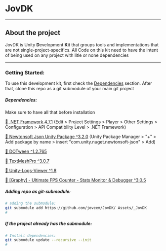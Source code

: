 #  JovDK
---

## About the project

JovDK is Unity **D**evelopment **K**it that groups tools and implementations that are not single-project-specifics. All Code on this kit need to have the intent of being used on any project with litle or none dependencies

---

### Getting Started:

To use this development kit, first check the [Dependencies](#dependencies) section. After that, clone this repo as a git submodule of your main git project

##### Dependencies:

Make sure to have all that before installation

[:link: .NET Framework 4.7.1](https://dotnet.microsoft.com/en-us/download/dotnet-framework/net471) (Edit > Project Settings > Player > Other Settings > Configuration > API Compatibility Level > .NET Framework)

[:link: Newtonsoft Json Unity Package ^3.2.0](https://docs.unity3d.com/Packages/com.unity.nuget.newtonsoft-json@3.2) (Unity Package Manager > "+" > Add package by name > insert "com.unity.nuget.newtonsoft-json" > Add)

[:link: DOTween ^1.2.765](https://dotween.demigiant.com/download)

[:link: TextMeshPro ^3.0.7](https://docs.unity3d.com/Packages/com.unity.textmeshpro@3.2)

[:link: Unity-Logs-Viewer ^1.8](https://github.com/aliessmael/Unity-Logs-Viewer)

[:link: [Graphy] - Ultimate FPS Counter - Stats Monitor & Debugger ^3.0.5](https://assetstore.unity.com/packages/tools/gui/graphy-ultimate-fps-counter-stats-monitor-debugger-105778)


##### Adding repo as git-submodule:

``` sh
# adding the submodule:
git submodule add https://github.com/joveem/JovDK/ Assets/_JovDK
#
```

##### If the project already has the submodule:

``` sh
# Install dependencies:
git submodule update --recursive --init
#
```
